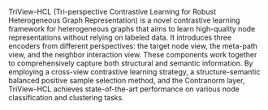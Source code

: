 TriView-HCL (Tri-perspective Contrastive Learning for Robust Heterogeneous Graph Representation) is a novel contrastive learning framework for heterogeneous graphs that aims to learn high-quality node representations without relying on labeled data. It introduces three encoders from different perspectives: the target node view, the meta-path view, and the neighbor interaction view. These components work together to comprehensively capture both structural and semantic information. By employing a cross-view contrastive learning strategy, a structure-semantic balanced positive sample selection method, and the Contranorm layer, TriView-HCL achieves state-of-the-art performance on various node classification and clustering tasks.
